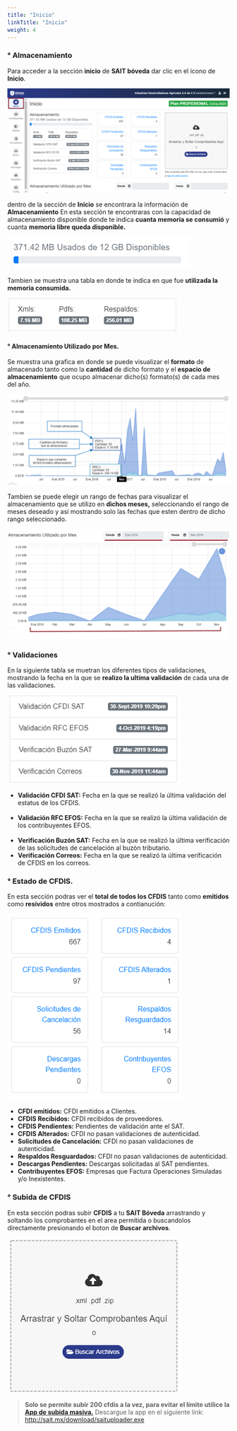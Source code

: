 ```yaml
---
title: "Inicio"
linkTitle: "Inicio"
weight: 4
---
```

### ° Almacenamiento

Para acceder a la sección **inicio** de **SAIT bóveda** dar clic en el ícono de **Inicio**.

![IMG](inicio.png)

dentro de la sección de **Inicio** se encontrara la información de **Almacenamiento**
En esta sección te encontraras con la capacidad de almacenamiento disponible donde te indica **cuanta memoria se consumió** y cuanta **memoria libre queda disponible.** 


![IMG](memoria.png)

Tambien se muestra una tabla en donde te indica en que fue **utilizada la memoria consumida.** 

![IMG](formatos.png)

#### ° Almacenamiento Utilizado por Mes.

 Se muestra una grafica en donde se puede visualizar el **formato** de almacenado tanto como la **cantidad** de dicho formato  y el **espacio de almacenamiento** que ocupo almacenar dicho(s) formato(s) de cada mes del año.

![IMG](grafica.png)

Tambien se puede elegir un rango de fechas para visualizar el almacenamiento que se utilizo en **dichos meses,** seleccionando el rango de meses deseado y así mostrando solo las fechas que esten dentro de dicho rango seleccionado.


![IMG](grafica2.png)

### ° Validaciones

En la siguiente tabla se muetran los diferentes tipos de validaciones, mostrando la fecha en la que se **realizo la ultima validación** de cada una de las validaciones.

![IMG](validaciones.png)

* **Validación CFDI SAT:** Fecha en la que se realizó la última validación del estatus de los CFDIS.<br><br>
* **Validación RFC EFOS:** Fecha en la que se realizó la última validación de los contribuyentes EFOS.<br><br>
* **Verificación Buzón SAT:** Fecha en la que se realizó la última verificación de las solicitudes de cancelación al buzón tributario.
* **Verificación Correos:** Fecha en la que se realizó la última verificación de CFDIS en los correos. 

### ° Estado de CFDIS.

En esta sección podras ver el **total de todos los CFDIS** tanto como **emitidos** como **resividos** entre otros mostrados a contianución:

![IMG](estatus.png)

* **CFDI emitidos:** CFDI emitidos a Clientes.
* **CFDIS Recibidos:** CFDI recibidos de proveedores.
* **CFDIS Pendientes:** Pendientes de validación ante el SAT.
* **CFDIS Alterados:** CFDI no pasan validaciones de autenticidad.
* **Solicitudes de Cancelación:** CFDI no pasan validaciones de autenticidad.
* **Respaldos Resguardados:** CFDI no pasan validaciones de autenticidad.
* **Descargas Pendientes:** Descargas solicitadas al SAT pendientes.
* **Contribuyentes EFOS:** Empresas que Factura Operaciones Simuladas y/o Inexistentes.

### ° Subida de CFDIS

En esta sección podras subir **CFDIS** a tu **SAIT Bóveda**
arrastrando y soltando los comprobantes en el area permitida o buscandolos directamente presionando el boton de **Buscar archivos**.

![IMG](subir.png)

> **Solo se permite subir 200 cfdis a la vez, para evitar el límite utilice la 
<a href="http://sait.mx/download/saituploader.exe">App de subida masiva.</a>**
Descargue la app en el siguiente link: http://sait.mx/download/saituploader.exe

